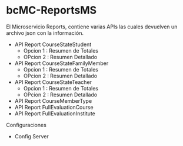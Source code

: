 # bcMC-ReportsMS

El Microservicio Reports, contiene varias APIs las cuales devuelven un archivo json con la información.

- API Report CourseStateStudent
	- Opcion 1 : Resumen de Totales
	- OPcion 2 :  Resumen Detallado 
- API Report CourseStateFamilyMember
	- Opcion 1 : Resumen de Totales
	- OPcion 2 :  Resumen Detallado
- API Report CourseStateTeacher
	- Opcion 1 : Resumen de Totales
	- OPcion 2 :  Resumen Detallado
- API Report CourseMemberType
- API Report FullEvaluationCourse
- API Report FullEvaluationInstitute

Configuraciones
- Config Server
